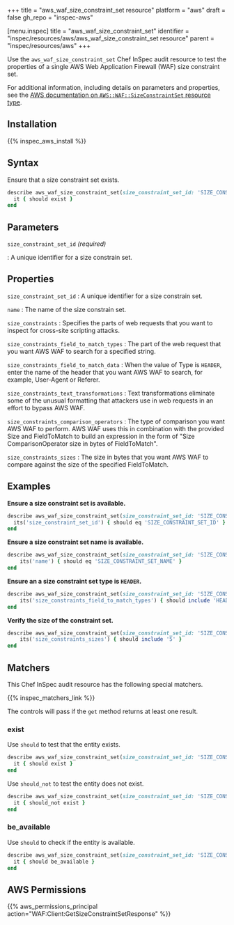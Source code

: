 +++
title = "aws_waf_size_constraint_set resource"
platform = "aws"
draft = false
gh_repo = "inspec-aws"

[menu.inspec]
title = "aws_waf_size_constraint_set"
identifier = "inspec/resources/aws/aws_waf_size_constraint_set resource"
parent = "inspec/resources/aws"
+++

Use the `aws_waf_size_constraint_set` Chef InSpec audit resource to test the properties of a single AWS Web Application Firewall (WAF) size constraint set.

For additional information, including details on parameters and properties, see the [AWS documentation on `AWS::WAF::SizeConstraintSet` resource type](https://docs.aws.amazon.com/AWSCloudFormation/latest/UserGuide/aws-resource-waf-sizeconstraintset.html).

## Installation

{{% inspec_aws_install %}}

## Syntax

Ensure that a size constraint set exists.

```ruby
describe aws_waf_size_constraint_set(size_constraint_set_id: 'SIZE_CONSTRAINT_SET_ID') do
  it { should exist }
end
```

## Parameters

`size_constraint_set_id` _(required)_

: A unique identifier for a size constrain set.

## Properties

`size_constraint_set_id`
: A unique identifier for a size constrain set.

`name`
: The name of the size constrain set.

`size_constraints`
: Specifies the parts of web requests that you want to inspect for cross-site scripting attacks.

`size_constraints_field_to_match_types`
: The part of the web request that you want AWS WAF to search for a specified string.

`size_constraints_field_to_match_data`
: When the value of Type is `HEADER`, enter the name of the header that you want AWS WAF to search, for example, User-Agent or Referer.

`size_constraints_text_transformations`
: Text transformations eliminate some of the unusual formatting that attackers use in web requests in an effort to bypass AWS WAF.

`size_constraints_comparison_operators`
: The type of comparison you want AWS WAF to perform. AWS WAF uses this in combination with the provided Size and FieldToMatch to build an expression in the form of "Size ComparisonOperator size in bytes of FieldToMatch".

`size_constraints_sizes`
: The size in bytes that you want AWS WAF to compare against the size of the specified FieldToMatch.

## Examples

**Ensure a size constraint set is available.**

```ruby
describe aws_waf_size_constraint_set(size_constraint_set_id: 'SIZE_CONSTRAINT_SET_ID') do
  its('size_constraint_set_id') { should eq 'SIZE_CONSTRAINT_SET_ID' }
end
```

**Ensure a size constraint set name is available.**

```ruby
describe aws_waf_size_constraint_set(size_constraint_set_id: 'SIZE_CONSTRAINT_SET_ID') do
    its('name') { should eq 'SIZE_CONSTRAINT_SET_NAME' }
end
```

**Ensure an a size constraint set type is `HEADER`.**

```ruby
describe aws_waf_size_constraint_set(size_constraint_set_id: 'SIZE_CONSTRAINT_SET_ID') do
    its('size_constraints_field_to_match_types') { should include 'HEADER' }
end
```

**Verify the size of the constraint set.**

```ruby
describe aws_waf_size_constraint_set(size_constraint_set_id: 'SIZE_CONSTRAINT_SET_ID') do
    its('size_constraints_sizes') { should include '5' }
end
```

## Matchers

This Chef InSpec audit resource has the following special matchers.

{{% inspec_matchers_link %}}

The controls will pass if the `get` method returns at least one result.

### exist

Use `should` to test that the entity exists.

```ruby
describe aws_waf_size_constraint_set(size_constraint_set_id: 'SIZE_CONSTRAINT_SET_ID') do
  it { should exist }
end
```

Use `should_not` to test the entity does not exist.

```ruby
describe aws_waf_size_constraint_set(size_constraint_set_id: 'SIZE_CONSTRAINT_SET_ID') do
  it { should_not exist }
end
```

### be_available

Use `should` to check if the entity is available.

```ruby
describe aws_waf_size_constraint_set(size_constraint_set_id: 'SIZE_CONSTRAINT_SET_ID') do
  it { should be_available }
end
```

## AWS Permissions

{{% aws_permissions_principal action="WAF:Client:GetSizeConstraintSetResponse" %}}
